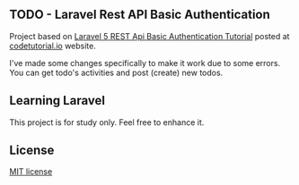 ## TODO - Laravel Rest API Basic Authentication


<p>Project based on <a href="https://www.codetutorial.io/laravel-5-rest-api-basic-authentication/">Laravel 5 REST Api Basic Authentication Tutorial</a> posted at <a href="https://www.codetutorial.io/">codetutorial.io</a> website.</p>
<p>I've made some changes specifically to make it work due to some errors. You can get todo's activities and post (create) new todos.</p>

## Learning Laravel

This project is for study only. Feel free to enhance it.

## License

[MIT license](http://opensource.org/licenses/MIT)
